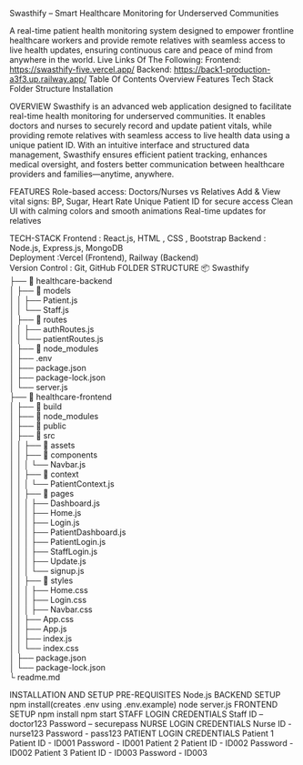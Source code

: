 Swasthify – Smart Healthcare Monitoring for Underserved Communities

A real-time patient health monitoring system designed to empower frontline healthcare workers and provide remote relatives with seamless access to live health updates, ensuring continuous care and peace of mind from anywhere in the world.
Live Links Of The Following:
Frontend: https://swasthify-five.vercel.app/
Backend: https://back1-production-a3f3.up.railway.app/
Table Of Contents
Overview
Features
Tech Stack
Folder Structure
Installation

OVERVIEW
Swasthify is an advanced web application designed to facilitate real-time health monitoring for underserved communities. It enables doctors and nurses to securely record and update patient vitals, while providing remote relatives with seamless access to live health data using a unique patient ID. With an intuitive interface and structured data management, Swasthify ensures efficient patient tracking, enhances medical oversight, and fosters better communication between healthcare providers and families—anytime, anywhere.

FEATURES
Role-based access: Doctors/Nurses vs Relatives
Add & View vital signs: BP, Sugar, Heart Rate
Unique Patient ID for secure access
Clean UI with calming colors and smooth animations
Real-time updates for relatives

TECH-STACK
Frontend : React.js, HTML , CSS , Bootstrap
Backend : Node.js, Express.js, MongoDB  
Deployment :Vercel (Frontend), Railway (Backend)  
Version Control : Git, GitHub
FOLDER STRUCTURE
📦 Swasthify  
├── 📁 healthcare-backend  
│   ├── 📁 models  
│   │   ├── Patient.js  
│   │   └── Staff.js  
│   ├── 📁 routes  
│   │   ├── authRoutes.js  
│   │   └── patientRoutes.js  
│   ├── 📁 node_modules  
│   ├── .env  
│   ├── package.json  
│   ├── package-lock.json  
│   └── server.js  
├── 📁 healthcare-frontend  
│   ├── 📁 build  
│   ├── 📁 node_modules  
│   ├── 📁 public  
│   ├── 📁 src  
│   │   ├── 📁 assets  
│   │   ├── 📁 components  
│   │   │   └── Navbar.js  
│   │   ├── 📁 context  
│   │   │   └── PatientContext.js  
│   │   ├── 📁 pages  
│   │   │   ├── Dashboard.js  
│   │   │   ├── Home.js  
│   │   │   ├── Login.js  
│   │   │   ├── PatientDashboard.js  
│   │   │   ├── PatientLogin.js  
│   │   │   ├── StaffLogin.js  
│   │   │   ├── Update.js  
│   │   │   └── signup.js  
│   │   ├── 📁 styles  
│   │   │   ├── Home.css  
│   │   │   ├── Login.css  
│   │   │   ├── Navbar.css  
│   │   ├── App.css  
│   │   ├── App.js  
│   │   ├── index.js  
│   │   └── index.css  
│   ├── package.json  
│   └── package-lock.json  
└ readme.md


INSTALLATION AND SETUP
PRE-REQUISITES
Node.js
BACKEND SETUP
npm install(creates .env using .env.example)
node server.js
FRONTEND SETUP
npm install
npm start
                 STAFF LOGIN CREDENTIALS
Staff ID – doctor123
Password – securepass
                 NURSE LOGIN CREDENTIALS
Nurse ID - nurse123
Password - pass123
      PATIENT LOGIN CREDENTIALS
Patient 1
Patient ID - ID001
Password - ID001
Patient 2
Patient ID - ID002
Password - ID002
Patient 3
Patient ID - ID003
Password - ID003